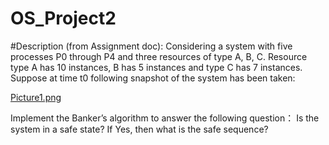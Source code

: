 # OS_Project2

#Description (from Assignment doc):
Considering a system with five processes P0 through P4 and three resources of type A, B, C. Resource type A has 10 instances, B has 5 instances and type C has 7 instances. Suppose at time t0 following snapshot of the system has been taken:

[Picture1.png](https://kent.instructure.com/courses/100383/files/19238596/preview)

 

Implement the Banker’s algorithm to answer the following question： Is the system in a safe state? If Yes, then what is the safe sequence?
